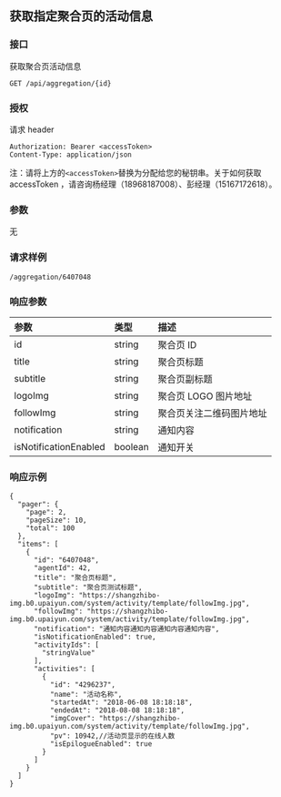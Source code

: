 ## 获取指定聚合页的活动信息

### 接口

获取聚合页活动信息

```
GET /api/aggregation/{id}
```

### 授权

请求 header

```
Authorization: Bearer <accessToken>
Content-Type: application/json
```

注：请将上方的`<accessToken>`替换为分配给您的秘钥串。关于如何获取 accessToken ，请咨询杨经理（18968187008）、彭经理（15167172618）。

### 参数

无

### 请求样例

```
/aggregation/6407048
```

### 响应参数

| 参数 | 类型 | 描述 |
| :--- | :--- | :--- |
| id | string | 聚合页 ID |
| title | string | 聚合页标题 |
| subtitle | string | 聚合页副标题 |
| logoImg | string | 聚合页 LOGO 图片地址 |
| followImg | string | 聚合页关注二维码图片地址 |
| notification | string | 通知内容 |
| isNotificationEnabled | boolean | 通知开关 |

### 响应示例

```
{
  "pager": {
    "page": 2,
    "pageSize": 10,
    "total": 100
  },
  "items": [
    {
      "id": "6407048",
      "agentId": 42,
      "title": "聚合页标题",
      "subtitle": "聚合页测试标题",
      "logoImg": "https://shangzhibo-img.b0.upaiyun.com/system/activity/template/followImg.jpg",
      "followImg": "https://shangzhibo-img.b0.upaiyun.com/system/activity/template/followImg.jpg",
      "notification": "通知内容通知内容通知内容通知内容",
      "isNotificationEnabled": true,
      "activityIds": [
        "stringValue"
      ],
      "activities": [
        {
          "id": "4296237",
          "name": "活动名称",
          "startedAt": "2018-06-08 18:18:18",
          "endedAt": "2018-08-08 18:18:18",
          "imgCover": "https://shangzhibo-img.b0.upaiyun.com/system/activity/template/followImg.jpg",
          "pv": 10942,//活动页显示的在线人数
          "isEpilogueEnabled": true
        }
      ]
    }
  ]
}
```



